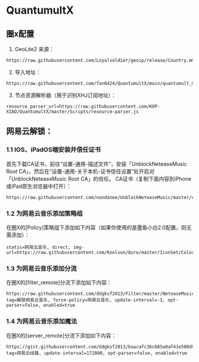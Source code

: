 # QuantumultX

## 圈x配置

1. GeoLite2 来源：
```
https://raw.githubusercontent.com/Loyalsoldier/geoip/release/Country.mmdb
```

2. 导入地址：
```
https://raw.githubusercontent.com/fan0424/QuantumultX/main/quantumult_moyu_20230221.conf
```

3. 节点资源解析器（用于识别XHJ订阅地址）：
```
resource_parser_url=https://raw.githubusercontent.com/KOP-XIAO/QuantumultX/master/Scripts/resource-parser.js
```

## 网易云解锁：

### 1.1 IOS、iPadOS端安装并信任证书

首先下载CA证书，前往“设置-通用-描述文件”，安装「UnblockNeteaseMusic Root CA」，然后在“设置-通用-关于本机-证书信任设置”处开启对「UnblockNeteaseMusic Root CA」的信任。
CA证书（复制下面内容到iPhone或iPad原生浏览器中打开）：
```
https://raw.githubusercontent.com/nondanee/UnblockNeteaseMusic/master/ca.crt
```

### 1.2 为网易云音乐添加策略组
在圈X的[Policy]策略组下添加如下内容（如果你使用的是墨鱼小白2.0配置，则无需添加）：

```
static=网易云音乐, direct, img-url=https://raw.githubusercontent.com/Koolson/Qure/master/IconSet/Color/Netease_Music_Unlock.png
```

### 1.3 为网易云音乐添加分流
在圈X的[filter_remote]分流下添加如下内容：
```
https://raw.githubusercontent.com/ddgksf2013/Filter/master/NeteaseMusic.list, tag=解锁网易云音乐, force-policy=网易云音乐, update-interval=-1, opt-parser=false, enabled=true
```

### 1.4 为网易云音乐添加魔法
在圈X的[server_remote]分流下添加如下内容：
```
https://gist.githubusercontent.com/ddgksf2013/baacafc36c685a0af41e500d9a4773ab/raw/Netease.list, tag=网易云线路, update-interval=172800, opt-parser=false, enabled=true
```
